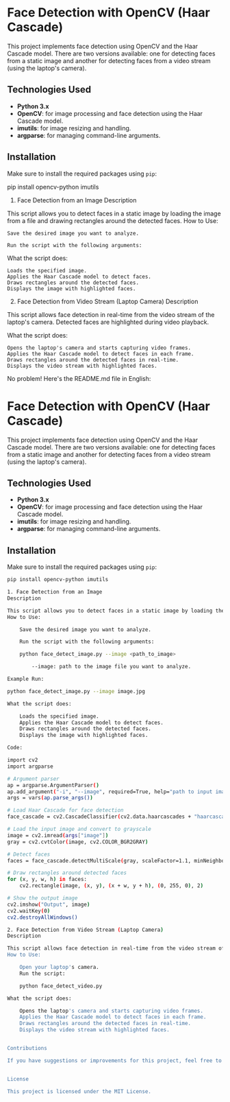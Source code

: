 # Face Detection with OpenCV (Haar Cascade)

This project implements face detection using OpenCV and the Haar Cascade model. There are two versions available: one for detecting faces from a static image and another for detecting faces from a video stream (using the laptop's camera).

## Technologies Used
- **Python 3.x**
- **OpenCV**: for image processing and face detection using the Haar Cascade model.
- **imutils**: for image resizing and handling.
- **argparse**: for managing command-line arguments.

## Installation

Make sure to install the required packages using `pip`:

pip install opencv-python imutils


1. Face Detection from an Image
Description

This script allows you to detect faces in a static image by loading the image from a file and drawing rectangles around the detected faces.
How to Use:

    Save the desired image you want to analyze.

    Run the script with the following arguments:

What the script does:

    Loads the specified image.
    Applies the Haar Cascade model to detect faces.
    Draws rectangles around the detected faces.
    Displays the image with highlighted faces.


2. Face Detection from Video Stream (Laptop Camera)
Description

This script allows face detection in real-time from the video stream of the laptop's camera. Detected faces are highlighted during video playback.

What the script does:

    Opens the laptop's camera and starts capturing video frames.
    Applies the Haar Cascade model to detect faces in each frame.
    Draws rectangles around the detected faces in real-time.
    Displays the video stream with highlighted faces.

No problem! Here's the README.md file in English:

# Face Detection with OpenCV (Haar Cascade)

This project implements face detection using OpenCV and the Haar Cascade model. There are two versions available: one for detecting faces from a static image and another for detecting faces from a video stream (using the laptop's camera).

## Technologies Used
- **Python 3.x**
- **OpenCV**: for image processing and face detection using the Haar Cascade model.
- **imutils**: for image resizing and handling.
- **argparse**: for managing command-line arguments.

## Installation

Make sure to install the required packages using `pip`:

```bash
pip install opencv-python imutils

1. Face Detection from an Image
Description

This script allows you to detect faces in a static image by loading the image from a file and drawing rectangles around the detected faces.
How to Use:

    Save the desired image you want to analyze.

    Run the script with the following arguments:

    python face_detect_image.py --image <path_to_image>

        --image: path to the image file you want to analyze.

Example Run:

python face_detect_image.py --image image.jpg

What the script does:

    Loads the specified image.
    Applies the Haar Cascade model to detect faces.
    Draws rectangles around the detected faces.
    Displays the image with highlighted faces.

Code:

import cv2
import argparse

# Argument parser
ap = argparse.ArgumentParser()
ap.add_argument("-i", "--image", required=True, help="path to input image")
args = vars(ap.parse_args())

# Load Haar Cascade for face detection
face_cascade = cv2.CascadeClassifier(cv2.data.haarcascades + "haarcascade_frontalface_default.xml")

# Load the input image and convert to grayscale
image = cv2.imread(args["image"])
gray = cv2.cvtColor(image, cv2.COLOR_BGR2GRAY)

# Detect faces
faces = face_cascade.detectMultiScale(gray, scaleFactor=1.1, minNeighbors=5, minSize=(30, 30))

# Draw rectangles around detected faces
for (x, y, w, h) in faces:
    cv2.rectangle(image, (x, y), (x + w, y + h), (0, 255, 0), 2)

# Show the output image
cv2.imshow("Output", image)
cv2.waitKey(0)
cv2.destroyAllWindows()

2. Face Detection from Video Stream (Laptop Camera)
Description

This script allows face detection in real-time from the video stream of the laptop's camera. Detected faces are highlighted during video playback.
How to Use:

    Open your laptop's camera.
    Run the script:

    python face_detect_video.py

What the script does:

    Opens the laptop's camera and starts capturing video frames.
    Applies the Haar Cascade model to detect faces in each frame.
    Draws rectangles around the detected faces in real-time.
    Displays the video stream with highlighted faces.


Contributions

If you have suggestions or improvements for this project, feel free to open a pull request!


License

This project is licensed under the MIT License.

